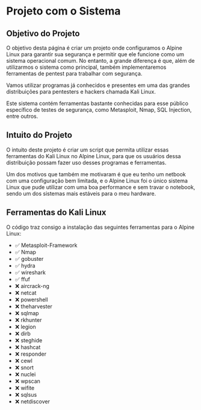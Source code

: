 <!DOCTYPE html>
<html lang="pt-BR">
<head>
    <meta charset="UTF-8">
</head>
<body>
    <h1>Projeto com o Sistema</h1>
    <h2>Objetivo do Projeto</h2>
    <p>O objetivo desta página é criar um projeto onde configuramos o Alpine Linux para garantir sua segurança e permitir que ele funcione como um sistema operacional comum. No entanto, a grande diferença é que, além de utilizarmos o sistema como principal, também implementaremos ferramentas de pentest para trabalhar com segurança.</p>
    <p>Vamos utilizar programas já conhecidos e presentes em uma das grandes distribuições para pentesters e hackers chamada Kali Linux.</p>
    <p>Este sistema contém ferramentas bastante conhecidas para esse público específico de testes de segurança, como Metasploit, Nmap, SQL Injection, entre outros.</p>
    <h2>Intuito do Projeto</h2>
    <p>O intuito deste projeto é criar um script que permita utilizar essas ferramentas do Kali Linux no Alpine Linux, para que os usuários dessa distribuição possam fazer uso desses programas e ferramentas.</p>
    <p>Um dos motivos que também me motivaram é que eu tenho um netbook com uma configuração bem limitada, e o Alpine Linux foi o único sistema Linux que pude utilizar com uma boa performance e sem travar o notebook, sendo um dos sistemas mais estáveis para o meu hardware.</p>
    <h2>Ferramentas do Kali Linux</h2>
    <p>O código traz consigo a instalação das seguintes ferramentas para o Alpine Linux:</p>
    <ul>
        <li>✅ Metasploit-Framework</li>
        <li>✅ Nmap</li>
        <li>✅ gobuster</li>
        <li>✅ hydra</li>
        <li>✅ wireshark</li>
        <li>✅ ffuf</li>
        <li>❌ aircrack-ng</li>
        <li>❌ netcat</li>
        <li>❌ powershell</li>
        <li>❌ theharvester</li>
        <li>❌ sqlmap</li>
        <li>❌ rkhunter</li>
        <li>❌ legion</li>
        <li>❌ dirb</li>
        <li>❌ steghide</li>
        <li>❌ hashcat</li>
        <li>❌ responder</li>
        <li>❌ cewl</li>
        <li>❌ snort</li>
        <li>❌ nuclei</li>
        <li>❌ wpscan</li>
        <li>❌ wifite</li>
        <li>❌ sqlsus</li>
        <li>❌ netdiscover</li>
    </ul>
</body>
</html>
